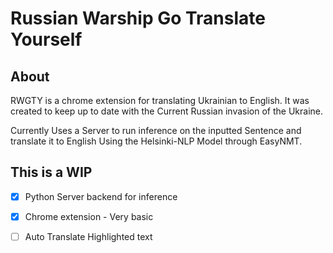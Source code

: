 # Russian Warship Go Translate Yourself

## About
RWGTY is a chrome extension for translating Ukrainian to English.
It was created to keep up to date with the Current Russian invasion of the Ukraine.

Currently Uses a Server to run inference on the inputted Sentence and translate it to English
Using the Helsinki-NLP Model through EasyNMT. 

## This is a WIP
- [x] Python Server backend for inference
- [x] Chrome extension - Very basic
- [ ] Auto Translate Highlighted text

